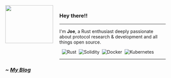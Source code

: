<img align="left" src="https://www.joewanga.com/images/circuit.jpg" width="150" height="120">

<div style="margin-left: 170px;">

### Hey there!! 
---
I'm **Joe**, a Rust enthusiast deeply passionate about protocol research & development and all things open source.


&nbsp;&nbsp;![Rust](https://img.shields.io/badge/Rust-282828?style=for-the-badge&logo=rust&logoColor=white)
&nbsp;![Solidity](https://img.shields.io/badge/Solidity-282828?style=for-the-badge&logo=solidity&logoColor=white)
&nbsp;![Docker](https://img.shields.io/badge/Docker-282828?style=for-the-badge&logo=docker&logoColor=blue   )
&nbsp;![Kubernetes](https://img.shields.io/badge/Kubernetes-282828?style=for-the-badge&logo=kubernetes&logoColor=blue)

---

</div>



### **~** [**_My Blog_**]()






